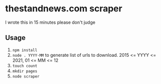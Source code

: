 # thestandnews.com scraper
I wrote this in 15 minutes please don't judge

## Usage
1. `npm install`
2. `node . YYYY-MM` to generate list of urls to download. 2015 <= YYYY <= 2021, 01 <= MM <= 12
3. `touch count`
4. `mkdir pages`
5. `node scraper`
